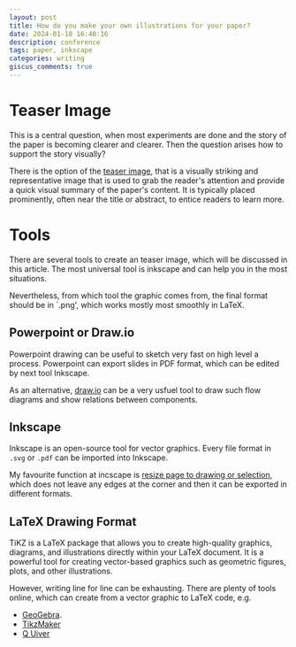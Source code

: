 ```yaml
---
layout: post
title: How do you make your own illustrations for your paper?
date: 2024-01-18 16:40:16
description: conference
tags: paper, inkscape 
categories: writing
giscus_comments: true
---
```


#  Teaser Image

This is a central question, when most experiments are done and the story of the paper is becoming clearer and clearer. 
Then the question arises how to support the story visually? 

There is the option of the [teaser image](https://academia.stackexchange.com/questions/44837/what-is-teaser-image), that is a visually striking and representative image that is used to grab the reader's attention and provide a quick visual summary of the paper's content. 
It is typically placed prominently, often near the title or abstract, to entice readers to learn more.

# Tools

There are several tools to create an teaser image, which will be discussed in this article. 
The most universal tool is inkscape and can help you in the most situations. 

Nevertheless, from which tool the graphic comes from, the final format should be in `.png', which works mostly most smoothly in LaTeX.

## Powerpoint or Draw.io

Powerpoint drawing can be useful to sketch very fast on high level a process. 
Powerpoint can export slides in PDF format, which can be edited by next tool Inkscape. 

As an alternative, [draw.io](www.draw.io) can be a very usfuel tool to draw such flow diagrams and show relations between components. 

## Inkscape

Inkscape is an open-source tool for vector graphics. 
Every file format in `.svg` or `.pdf` can be imported into Inkscape.

My favourite function at incscape is [resize page to drawing or selection](https://imagy.app/inkscape-fit-page-to-selection/), which does not leave any edges at the corner and then it can be exported in different formats. 



## LaTeX Drawing Format

TiKZ is a LaTeX package that allows you to create high-quality graphics, diagrams, and illustrations directly within your LaTeX document. It is a powerful tool for creating vector-based graphics such as geometric figures, plots, and other illustrations.

However, writing line for line can be exhausting. There are plenty of tools online, which can create from a vector graphic to LaTeX code, e.g. 

 - [GeoGebra](https://cs.overleaf.com/learn/latex/LaTeX_Graphics_using_TikZ%3A_A_Tutorial_for_Beginners_(Part_2)%E2%80%94Generating_TikZ_Code_from_GeoGebra).
 - [TikzMaker](https://tikzmaker.com/)
 - [Q Uiver](https://q.uiver.app/)
